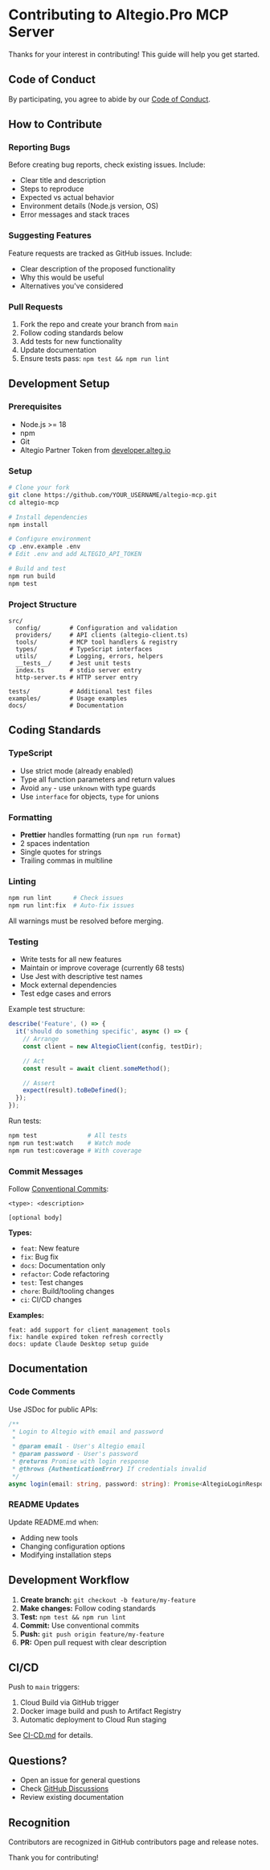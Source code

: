 # Contributing to Altegio.Pro MCP Server

Thanks for your interest in contributing! This guide will help you get started.

## Code of Conduct

By participating, you agree to abide by our [Code of Conduct](CODE_OF_CONDUCT.md).

## How to Contribute

### Reporting Bugs

Before creating bug reports, check existing issues. Include:
- Clear title and description
- Steps to reproduce
- Expected vs actual behavior
- Environment details (Node.js version, OS)
- Error messages and stack traces

### Suggesting Features

Feature requests are tracked as GitHub issues. Include:
- Clear description of the proposed functionality
- Why this would be useful
- Alternatives you've considered

### Pull Requests

1. Fork the repo and create your branch from `main`
2. Follow coding standards below
3. Add tests for new functionality
4. Update documentation
5. Ensure tests pass: `npm test && npm run lint`

## Development Setup

### Prerequisites

- Node.js >= 18
- npm
- Git
- Altegio Partner Token from [developer.alteg.io](https://developer.alteg.io)

### Setup

```bash
# Clone your fork
git clone https://github.com/YOUR_USERNAME/altegio-mcp.git
cd altegio-mcp

# Install dependencies
npm install

# Configure environment
cp .env.example .env
# Edit .env and add ALTEGIO_API_TOKEN

# Build and test
npm run build
npm test
```

### Project Structure

```
src/
  config/        # Configuration and validation
  providers/     # API clients (altegio-client.ts)
  tools/         # MCP tool handlers & registry
  types/         # TypeScript interfaces
  utils/         # Logging, errors, helpers
  __tests__/     # Jest unit tests
  index.ts       # stdio server entry
  http-server.ts # HTTP server entry

tests/           # Additional test files
examples/        # Usage examples
docs/            # Documentation
```

## Coding Standards

### TypeScript

- Use strict mode (already enabled)
- Type all function parameters and return values
- Avoid `any` - use `unknown` with type guards
- Use `interface` for objects, `type` for unions

### Formatting

- **Prettier** handles formatting (run `npm run format`)
- 2 spaces indentation
- Single quotes for strings
- Trailing commas in multiline

### Linting

```bash
npm run lint      # Check issues
npm run lint:fix  # Auto-fix issues
```

All warnings must be resolved before merging.

### Testing

- Write tests for all new features
- Maintain or improve coverage (currently 68 tests)
- Use Jest with descriptive test names
- Mock external dependencies
- Test edge cases and errors

Example test structure:

```typescript
describe('Feature', () => {
  it('should do something specific', async () => {
    // Arrange
    const client = new AltegioClient(config, testDir);

    // Act
    const result = await client.someMethod();

    // Assert
    expect(result).toBeDefined();
  });
});
```

Run tests:
```bash
npm test              # All tests
npm run test:watch    # Watch mode
npm run test:coverage # With coverage
```

### Commit Messages

Follow [Conventional Commits](https://www.conventionalcommits.org/):

```
<type>: <description>

[optional body]
```

**Types:**
- `feat`: New feature
- `fix`: Bug fix
- `docs`: Documentation only
- `refactor`: Code refactoring
- `test`: Test changes
- `chore`: Build/tooling changes
- `ci`: CI/CD changes

**Examples:**
```
feat: add support for client management tools
fix: handle expired token refresh correctly
docs: update Claude Desktop setup guide
```

## Documentation

### Code Comments

Use JSDoc for public APIs:

```typescript
/**
 * Login to Altegio with email and password
 *
 * @param email - User's Altegio email
 * @param password - User's password
 * @returns Promise with login response
 * @throws {AuthenticationError} If credentials invalid
 */
async login(email: string, password: string): Promise<AltegioLoginResponse>
```

### README Updates

Update README.md when:
- Adding new tools
- Changing configuration options
- Modifying installation steps

## Development Workflow

1. **Create branch:** `git checkout -b feature/my-feature`
2. **Make changes:** Follow coding standards
3. **Test:** `npm test && npm run lint`
4. **Commit:** Use conventional commits
5. **Push:** `git push origin feature/my-feature`
6. **PR:** Open pull request with clear description

## CI/CD

Push to `main` triggers:
1. Cloud Build via GitHub trigger
2. Docker image build and push to Artifact Registry
3. Automatic deployment to Cloud Run staging

See [CI-CD.md](CI-CD.md) for details.

## Questions?

- Open an issue for general questions
- Check [GitHub Discussions](https://github.com/petroff/altegio-pro-mcp/discussions)
- Review existing documentation

## Recognition

Contributors are recognized in GitHub contributors page and release notes.

Thank you for contributing!
